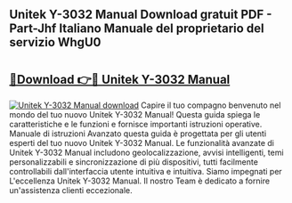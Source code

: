 ## Unitek Y-3032 Manual Download gratuit PDF - Part-Jhf Italiano Manuale del proprietario del servizio WhgU0

# <h2><a href="http://dfa1dh.blite.top/?on=Unitek+Y-3032+Manual">🔗Download 👉🔴 Unitek Y-3032 Manual</a></h2>

[![Unitek Y-3032 Manual download](https://i.imgur.com/lujVjoI.png)](http://dfa1dh.blite.top/?on=Unitek+Y-3032+Manual)
Capire il tuo compagno benvenuto nel mondo del tuo nuovo Unitek Y-3032 Manual! Questa guida spiega le caratteristiche e le funzioni e fornisce importanti istruzioni operative. Manuale di istruzioni Avanzato questa guida è progettata per gli utenti esperti del tuo nuovo Unitek Y-3032 Manual. Le funzionalità avanzate di Unitek Y-3032 Manual includono geolocalizzazione, avvisi intelligenti, temi personalizzabili e sincronizzazione di più dispositivi, tutti facilmente controllabili dall'interfaccia utente intuitiva e intuitiva. Siamo impegnati per L'eccellenza Unitek Y-3032 Manual. Il nostro Team è dedicato a fornire un'assistenza clienti eccezionale.

